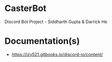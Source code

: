 # CasterBot
Discord Bot Project - Siddharth Gupta & Darrick He

# Documentation(s)
  - https://izy521.gitbooks.io/discord-io/content/

